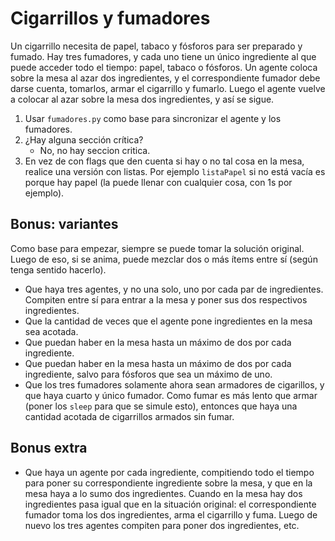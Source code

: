 # Cigarrillos y fumadores

Un cigarrillo necesita de papel, tabaco y fósforos para ser preparado y fumado. Hay tres fumadores, y cada uno tiene un único ingrediente al que puede acceder todo el tiempo: papel, tabaco o fósforos. Un agente coloca sobre la mesa al azar dos ingredientes, y el correspondiente fumador debe darse cuenta, tomarlos, armar el cigarrillo y fumarlo. Luego el agente vuelve a colocar al azar sobre la mesa dos ingredientes, y así se sigue.

1. Usar `fumadores.py` como base para sincronizar el agente y los fumadores.
1. ¿Hay alguna sección crítica?
    - No, no hay seccion critica.
1. En vez de con flags que den cuenta si hay o no tal cosa en la mesa, realice una versión con listas. Por ejemplo `listaPapel` si no está vacía es porque hay papel (la puede llenar con cualquier cosa, con 1s por ejemplo).

## Bonus: variantes 

Como base para empezar, siempre se puede tomar la solución original. Luego de eso, si se anima, puede mezclar dos o más ítems entre sí (según tenga sentido hacerlo).

* Que haya tres agentes, y no una solo, uno por cada par de ingredientes. Compiten entre sí para entrar a la mesa y poner sus dos respectivos ingredientes.
* Que la cantidad de veces que el agente pone ingredientes en la mesa sea acotada.
* Que puedan haber en la mesa hasta un máximo de dos por cada ingrediente.
* Que puedan haber en la mesa hasta un máximo de dos por cada ingrediente, salvo para fósforos que sea un máximo de uno.
* Que los tres fumadores solamente ahora sean armadores de cigarillos, y que haya cuarto y único fumador. Como fumar es más lento que armar (poner los `sleep` para que se simule esto), entonces que haya una cantidad acotada de cigarrillos armados sin fumar.

## Bonus extra

* Que haya un agente por cada ingrediente, compitiendo todo el tiempo para poner su correspondiente ingrediente sobre la mesa, y que en la mesa haya a lo sumo dos ingredientes. Cuando en la mesa hay dos ingredientes pasa igual que en la situación original: el correspondiente fumador toma los dos ingredientes, arma el cigarrillo y fuma. Luego de nuevo los tres agentes compiten para poner dos ingredientes, etc.